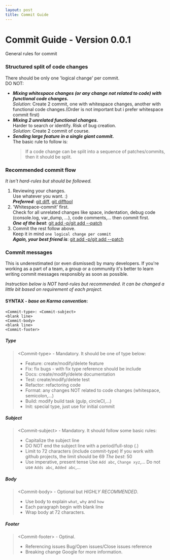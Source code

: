 ```yaml
---
layout: post
title: Commit Guide
---
```


# Commit Guide - Version 0.0.1

General rules for commit

### Structured split of code changes
There should be only one 'logical change' per commit.  
DO NOT:
  * **_Mixing whitespace changes (or any change not related to code) with functional code changes._**  
    _Solution_: Create 2 commit, one with whitespace changes, another with functional code changes.(Order is not important but i prefer whitespace commit first)
  * **_Mixing 2 unrelated functional changes._**  
    Harder to search or identify. Risk of bug creation.  
    _Solution_: Create 2 commit of course.
  * **_Sending large feature in a single giant commit._**  
    The basic rule to follow is:
    > If a code change can be split into a sequence of patches/commits, then it should be split.

### Recommended commit flow
_It isn't *hard-rules* but should be followed._
  1. Reviewing your changes.  
    Use whatever you want. :)  
    **_Preferred_**: [git diff][git diff link], [git difftool][git difftool link]
  2. 'Whitespace-commit' first.  
    Check for all unrelated changes like space, indentation, debug code (console.log, var_dump, ...), code comments,... then commit first.  
    **_One of the best_**: [git add -p/git add --patch][git add link]
  3. Commit the rest follow above.  
    Keep it in mind `one logical change per commit`  
    **_Again, your best friend is_**: [git add -p/git add --patch][git add link]


### Commit messages
This is underestimated (or even dismissed) by many developers. If you're working as a part of a team, a group or a community it's better to learn writing commit messages responsibly as soon as possible.

_Instruction below is NOT *hard-rules* but recommended. It can be changed a little bit based on requirement of each project._

#### SYNTAX - _base on Karma convention_:
```
<Commit-type>: <Commit-subject>
<blank line>
<Commit-body>
<blank line>
<Commit-footer>
```
##### _Type_

> \<Commit-type\> - Mandatory. It should be one of type below:
>   * Feature: create/modify/delete feature
>   * Fix: fix bugs - with fix type reference should be include
>   * Docs: create/modify/delete documentation
>   * Test: create/modify/delete test
>   * Refactor: refactoring code
>   * Format: any changes NOT related to code changes (whitespace, semicolon,...)
>   * Build: modify build task (gulp, circleCI,...)
>   * Init: special type, just use for initial commit

##### _Subject_

> \<Commit-subject\> - Mandatory. It should follow some basic rules:
>   * Capitalize the subject line
>   * DO NOT end the subject line with a period/full-stop (.)
>   * Limit to 72 characters (include commit-type)
>     If you work with github projects, the limit should be 69
>     _The best_: 50
>   * Use imperative, present tense
>     Use `Add abc`, `Change xyz`,...
>     Do not use `Adds abc`, `Added abc`,...

##### _Body_

> \<Commit-body\> - Optional but *HIGHLY RECOMMENDED*.
>   * Use body to explain `what`, `why` and `how`
>   * Each paragraph begin with blank line
>   * Wrap body at 72 characters.

##### _Footer_

> \<Commit-footer\> - Optinal.
>   * Referencing issues
>     Bug/Open issues/Close issues reference
>   * Breaking change
>     Google for more information.


[git diff link]: https://git-scm.com/docs/git-diff
[git difftool link]: https://git-scm.com/docs/git-difftool
[git add link]: https://git-scm.com/docs/git-add
